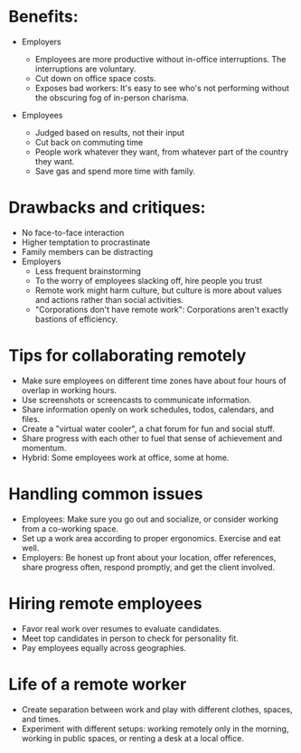 # Benefits:

- Employers
    + Employees are more productive without in-office interruptions. The interruptions are voluntary.
    + Cut down on office space costs.
    + Exposes bad workers: It's easy to see who's not performing without the obscuring fog of in-person charisma.

- Employees
    + Judged based on results, not their input
    + Cut back on commuting time
    + People work whatever they want, from whatever part of the country they want.
    + Save gas and spend more time with family.

# Drawbacks and critiques:

- No face-to-face interaction
- Higher temptation to procrastinate
- Family members can be distracting
- Employers
    + Less frequent brainstorming
    + To the worry of employees slacking off, hire people you trust
    + Remote work might harm culture, but culture is more about values and actions rather than social activities.
    + "Corporations don't have remote work": Corporations aren't exactly bastions of efficiency.

# Tips for collaborating remotely

- Make sure employees on different time zones have about four hours of overlap in working hours.
- Use screenshots or screencasts to communicate information.
- Share information openly on work schedules, todos, calendars, and files.
- Create a "virtual water cooler", a chat forum for fun and social stuff.
- Share progress with each other to fuel that sense of achievement and momentum.
- Hybrid: Some employees work at office, some at home.

# Handling common issues

- Employees: Make sure you go out and socialize, or consider working from a co-working space.
- Set up a work area according to proper ergonomics. Exercise and eat well.
- Employers: Be honest up front about your location, offer references, share progress often, respond promptly, and get the client involved.

# Hiring remote employees

- Favor real work over resumes to evaluate candidates.
- Meet top candidates in person to check for personality fit.
- Pay employees equally across geographies.

# Life of a remote worker

- Create separation between work and play with different clothes, spaces, and times.
- Experiment with different setups: working remotely only in the morning, working in public spaces, or renting a desk at a local office. 
